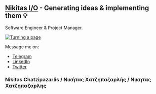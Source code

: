 ## [Nikitas I/O](https://nikitas.io) - Generating ideas & implementing them 💡
Software Engineer & Project Manager.

[![Turning a page](http://img.youtube.com/vi/oFautYgMwrA/0.jpg)](http://www.youtube.com/watch?v=oFautYgMwrA "Turning a page")

Message me on:
- [Telegram](https://t.me/nikitas_io)
- [LinkedIn](https://www.linkedin.com/in/nikitas-io/)
- [Twitter](https://twitter.com/nikitas_io)

### Nikitas Chatzipazarlis / Νικήτας Χατζηπαζαρλής / Νικητας Χατζηπαζαρλης



<!--
**Nikitas-io/Nikitas-io** is a ✨ _special_ ✨ repository because its `README.md` (this file) appears on your GitHub profile.

Here are some ideas to get you started:

- 🔭 I’m currently working on ...
- 🌱 I’m currently learning ...
- 👯 I’m looking to collaborate on ...
- 🤔 I’m looking for help with ...
- 💬 Ask me about ...
- 📫 How to reach me: ...
- 😄 Pronouns: ...
- ⚡ Fun fact: ...
-->
